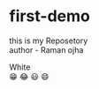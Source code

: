 # first-demo
this is my Reposetory
<br>
author - Raman ojha
<!DOCTYPE html>
<html lang="en">
<head>
    <meta charset="UTF-8">
    <meta name="viewport" content="width=device-width, initial-scale=1.0">
    <title>Document</title>
    <link rel="stylesheet" href="Ani.css">
    <script src="index.js"></script>
</head>
<body>
    <div>
        White
        <br>
        &#128513  &#128514 &#128515 &#128516 
        </div>
    <!-- <h1>&#128513</h1>
    <h1>&#128514</h1>
    <h1>&#128515</h1>
    <h1>&#128516</h1>
    <h1>&#128517</h1>
    <h1>&#128518</h1>
    <h1>&#128519</h1>
    <h1>&#128520</h1>
    <h1>&#128521</h1>
    <h1>&#128522</h1>
    <h1>&#128523</h1>
    <h1>&#128524</h1>
    <h1>&#128525</h1>
    <h1>&#128526</h1> -->
</body>
</html>
